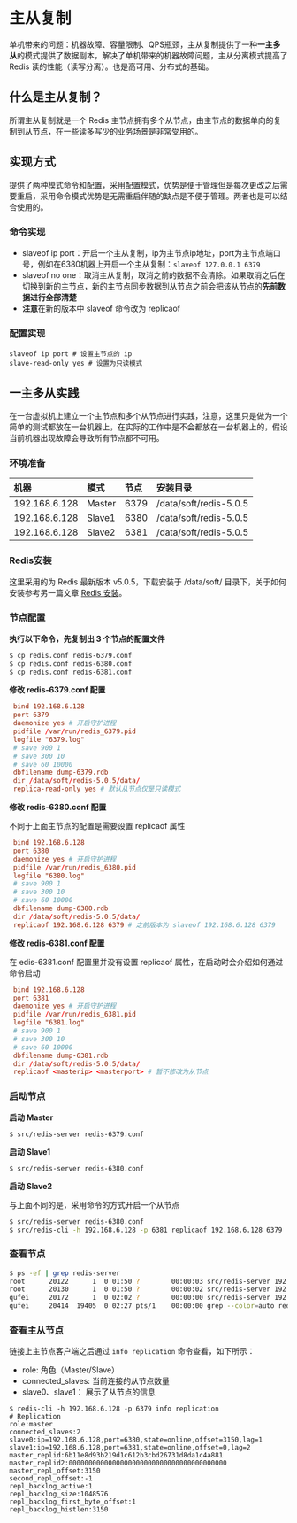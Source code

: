 # 主从复制

单机带来的问题：机器故障、容量限制、QPS瓶颈，主从复制提供了一种**一主多从**的模式提供了数据副本，解决了单机带来的机器故障问题，主从分离模式提高了 Redis 读的性能（读写分离）。也是高可用、分布式的基础。

## 什么是主从复制？

所谓主从复制就是一个 Redis 主节点拥有多个从节点，由主节点的数据单向的复制到从节点，在一些读多写少的业务场景是非常受用的。

## 实现方式

提供了两种模式命令和配置，采用配置模式，优势是便于管理但是每次更改之后需要重启，采用命令模式优势是无需重启伴随的缺点是不便于管理。两者也是可以结合使用的。

### 命令实现
- slaveof ip port：开启一个主从复制，ip为主节点ip地址，port为主节点端口号，例如在6380机器上开启一个主从复制：```slaveof 127.0.0.1 6379```
- slaveof no one：取消主从复制，取消之前的数据不会清除。如果取消之后在切换到新的主节点，新的主节点同步数据到从节点之前会把该从节点的**先前数据进行全部清楚**
- **注意**在新的版本中 slaveof 命令改为 replicaof

### 配置实现

```shell
slaveof ip port # 设置主节点的 ip
slave-read-only yes # 设置为只读模式
```

## 一主多从实践

在一台虚拟机上建立一个主节点和多个从节点进行实践，注意，这里只是做为一个简单的测试都放在一台机器上，在实际的工作中是不会都放在一台机器上的，假设当前机器出现故障会导致所有节点都不可用。

### 环境准备

机器              |  模式  | 节点 | 安装目录
:----------------|:------|:-------|:---
 192.168.6.128    | Master | 6379 | /data/soft/redis-5.0.5
 192.168.6.128    | Slave1 | 6380 | /data/soft/redis-5.0.5
 192.168.6.128    | Slave2 | 6381 | /data/soft/redis-5.0.5


### Redis安装

这里采用的为 Redis 最新版本 v5.0.5，下载安装于 /data/soft/ 目录下，关于如何安装参考另一篇文章 [Redis 安装]()。

### 节点配置

**执行以下命令，先复制出 3 个节点的配置文件**

```bash
$ cp redis.conf redis-6379.conf
$ cp redis.conf redis-6380.conf
$ cp redis.conf redis-6381.conf
```

**修改 redis-6379.conf 配置**

```conf
 bind 192.168.6.128
 port 6379
 daemonize yes # 开启守护进程
 pidfile /var/run/redis_6379.pid
 logfile "6379.log"
 # save 900 1
 # save 300 10
 # save 60 10000
 dbfilename dump-6379.rdb
 dir /data/soft/redis-5.0.5/data/
 replica-read-only yes # 默认从节点仅是只读模式
```

**修改 redis-6380.conf 配置**

不同于上面主节点的配置是需要设置 replicaof 属性

```conf
 bind 192.168.6.128
 port 6380
 daemonize yes # 开启守护进程
 pidfile /var/run/redis_6380.pid
 logfile "6380.log"
 # save 900 1
 # save 300 10
 # save 60 10000
 dbfilename dump-6380.rdb
 dir /data/soft/redis-5.0.5/data/
 replicaof 192.168.6.128 6379 # 之前版本为 slaveof 192.168.6.128 6379
```

**修改 redis-6381.conf 配置**

在 edis-6381.conf 配置里并没有设置 replicaof 属性，在启动时会介绍如何通过命令启动

```conf
 bind 192.168.6.128
 port 6381
 daemonize yes # 开启守护进程
 pidfile /var/run/redis_6381.pid
 logfile "6381.log"
 # save 900 1
 # save 300 10
 # save 60 10000
 dbfilename dump-6381.rdb
 dir /data/soft/redis-5.0.5/data/
 replicaof <masterip> <masterport> # 暂不修改为从节点
```

### 启动节点

**启动 Master**

```
$ src/redis-server redis-6379.conf
```

**启动 Slave1**

```
$ src/redis-server redis-6380.conf
```

**启动 Slave2**

与上面不同的是，采用命令的方式开启一个从节点

```bash
$ src/redis-server redis-6380.conf
$ src/redis-cli -h 192.168.6.128 -p 6381 replicaof 192.168.6.128 6379
```

### 查看节点

```bash
$ ps -ef | grep redis-server
root      20122      1  0 01:50 ?        00:00:03 src/redis-server 192.168.6.128:6379
root      20130      1  0 01:50 ?        00:00:02 src/redis-server 192.168.6.128:6380
qufei     20172      1  0 02:02 ?        00:00:00 src/redis-server 192.168.6.128:6381
qufei     20414  19405  0 02:27 pts/1    00:00:00 grep --color=auto redis-server
```

### 查看主从节点

链接上主节点客户端之后通过 ```info replication``` 命令查看，如下所示：

* role: 角色（Master/Slave）
* connected_slaves: 当前连接的从节点数量
* slave0、slave1： 展示了从节点的信息

```
$ redis-cli -h 192.168.6.128 -p 6379 info replication
# Replication
role:master
connected_slaves:2
slave0:ip=192.168.6.128,port=6380,state=online,offset=3150,lag=1
slave1:ip=192.168.6.128,port=6381,state=online,offset=0,lag=2
master_replid:6b11e8d93b219d1c612b3cbd26731d8da1c4a881
master_replid2:0000000000000000000000000000000000000000
master_repl_offset:3150
second_repl_offset:-1
repl_backlog_active:1
repl_backlog_size:1048576
repl_backlog_first_byte_offset:1
repl_backlog_histlen:3150
```